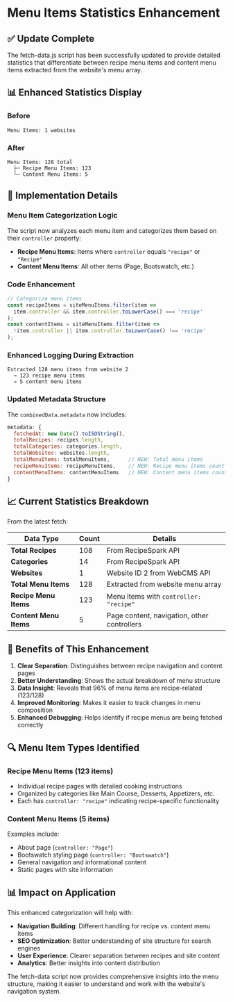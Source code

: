 # Menu Items Statistics Enhancement

## ✅ Update Complete

The fetch-data.js script has been successfully updated to provide detailed statistics that differentiate between recipe menu items and content menu items extracted from the website's menu array.

## 📊 Enhanced Statistics Display

### Before

```
Menu Items: 1 websites
```

### After

```
Menu Items: 128 total
  ├─ Recipe Menu Items: 123
  └─ Content Menu Items: 5
```

## 🔧 Implementation Details

### Menu Item Categorization Logic

The script now analyzes each menu item and categorizes them based on their `controller` property:

- **Recipe Menu Items**: Items where `controller` equals `"recipe"` or `"Recipe"`
- **Content Menu Items**: All other items (Page, Bootswatch, etc.)

### Code Enhancement

```javascript
// Categorize menu items
const recipeItems = siteMenuItems.filter(item => 
  item.controller && item.controller.toLowerCase() === 'recipe'
);
const contentItems = siteMenuItems.filter(item => 
  !item.controller || item.controller.toLowerCase() !== 'recipe'
);
```

### Enhanced Logging During Extraction

```
Extracted 128 menu items from website 2
  → 123 recipe menu items
  → 5 content menu items
```

### Updated Metadata Structure

The `combinedData.metadata` now includes:

```javascript
metadata: {
  fetchedAt: new Date().toISOString(),
  totalRecipes: recipes.length,
  totalCategories: categories.length,
  totalWebsites: websites.length,
  totalMenuItems: totalMenuItems,      // NEW: Total menu items
  recipeMenuItems: recipeMenuItems,    // NEW: Recipe menu items count
  contentMenuItems: contentMenuItems   // NEW: Content menu items count
}
```

## 📈 Current Statistics Breakdown

From the latest fetch:

| Data Type | Count | Details |
|-----------|--------|---------|
| **Total Recipes** | 108 | From RecipeSpark API |
| **Categories** | 14 | From RecipeSpark API |
| **Websites** | 1 | Website ID 2 from WebCMS API |
| **Total Menu Items** | 128 | Extracted from website menu array |
| **Recipe Menu Items** | 123 | Menu items with `controller: "recipe"` |
| **Content Menu Items** | 5 | Page content, navigation, other controllers |

## 🎯 Benefits of This Enhancement

1. **Clear Separation**: Distinguishes between recipe navigation and content pages
2. **Better Understanding**: Shows the actual breakdown of menu structure
3. **Data Insight**: Reveals that 96% of menu items are recipe-related (123/128)
4. **Improved Monitoring**: Makes it easier to track changes in menu composition
5. **Enhanced Debugging**: Helps identify if recipe menus are being fetched correctly

## 🔍 Menu Item Types Identified

### Recipe Menu Items (123 items)

- Individual recipe pages with detailed cooking instructions
- Organized by categories like Main Course, Desserts, Appetizers, etc.
- Each has `controller: "recipe"` indicating recipe-specific functionality

### Content Menu Items (5 items)

Examples include:

- About page (`controller: "Page"`)
- Bootswatch styling page (`controller: "Bootswatch"`)
- General navigation and informational content
- Static pages with site information

## 📊 Impact on Application

This enhanced categorization will help with:

- **Navigation Building**: Different handling for recipe vs. content menu items
- **SEO Optimization**: Better understanding of site structure for search engines
- **User Experience**: Clearer separation between recipes and site content
- **Analytics**: Better insights into content distribution

The fetch-data script now provides comprehensive insights into the menu structure, making it easier to understand and work with the website's navigation system.
